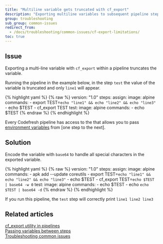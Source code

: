 ```yaml
---
title: "Multiline variable gets truncated with cf_export"
description: "Exporting multiline variables to subsequent pipeline steps"
group: troubleshooting
sub_group: common-issues
redirect_from:
  - /docs/troubleshooting/common-issues/cf-export-limitations/
toc: true
---
```





## Issue 
Exporting a multi-line variable with `cf_export` within a pipeline truncates the variable.  

Running the pipeline in the example below, in the step `test` the value of the variable is truncated and only `line1` will appear.

{% highlight yaml %}
{% raw %}
version: "1.0"
steps:
  assign:
    image: alpine
    commands:
      - export TEST=`echo "line1" && echo "line2" && echo "line3"`
      - echo $TEST
      - cf_export TEST
  test:
    image: alpine
    commands:
      - echo $TEST
{% endraw %}
{% endhighlight %}

Every Codefresh pipeline has access to the  that allows you to pass [environment variables]({{site.baseurl}}/docs/pipelines/variables/) from [one step to the next].

## Solution

Encode the variable with `base64` to handle all special characters in the exported variable.

{% highlight yaml %}
{% raw %}
version: "1.0"
steps:
  assign:
    image: alpine
    commands:
      - apk add --update coreutils
      - export TEST=`echo "line1" && echo "line2" && echo "line3"`
      - echo $TEST
      - cf_export TEST=`echo $TEST | base64 -w 0`
  test:
    image: alpine
    commands:
      - echo $TEST
      - echo `echo $TEST | base64 -d`
{% endraw %}
{% endhighlight %}

If you run this pipeline, the `test` step will correctly print `line1 line2 line3`



## Related articles
[cf_export utility in pipelines]({{site.baseurl}}/docs/pipelines/variables/#using-cf_export-command)  
[Passing variables between steps]({{site.baseurl}}/docs/pipelines/introduction-to-codefresh-pipelines/#using-docker-containers-as-build-tooling)  
[Troubleshooting common issues]({{site.baseurl}}/docs/troubleshooting/common-issues)





